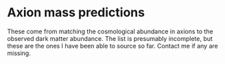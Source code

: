 # Axion mass predictions 
These come from matching the cosmological abundance in axions to the observed dark matter abundance. The list is presumably incomplete, but these are the ones I have been able to source so far. Contact me if any are missing.